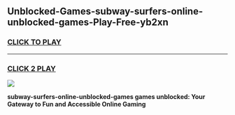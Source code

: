 
## Unblocked-Games-subway-surfers-online-unblocked-games-Play-Free-yb2xn
<h3>
<a href="https://premium76.site?title=subway-surfers-online-unblocked-games&ref=20A">CLICK TO PLAY</a></h3>
<hr>

<h3>
<a href="https://premium76.site?title=subway-surfers-online-unblocked-games&ref=20A">CLICK 2 PLAY</a>
  
</h3>

<a href="https://premium76.site?title=subway-surfers-online-unblocked-games&ref=20A"><img src="https://clearcache.store/games.png"></a>


**subway-surfers-online-unblocked-games games unblocked: Your Gateway to Fun and Accessible Online Gaming**
